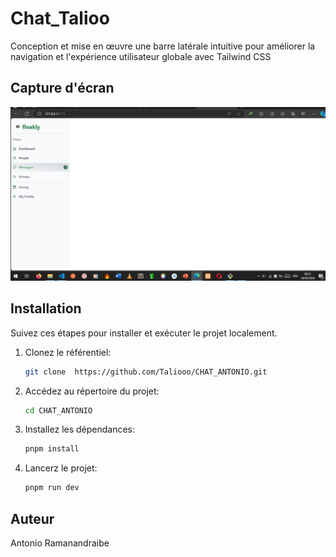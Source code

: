 # Chat_Talioo

Conception et mise en œuvre une barre latérale intuitive pour améliorer la navigation et l'expérience utilisateur globale avec Tailwind CSS

## Capture d'écran

![Capture d'écran du Sidebar](Sidebar.PNG)

## Installation

Suivez ces étapes pour installer et exécuter le projet localement.

1. Clonez le référentiel:

    ```bash
    git clone  https://github.com/Taliooo/CHAT_ANTONIO.git
    ```

2. Accédez au répertoire du projet:

    ```bash
    cd CHAT_ANTONIO
    ```

3. Installez les dépendances:

    ```bash
    pnpm install
    ```
4. Lancerz le projet:

    ```bash
    pnpm run dev
    ```

## Auteur

Antonio Ramanandraibe

